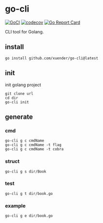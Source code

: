 # go-cli

[![GoCI](https://github.com/xuender/go-cli/workflows/Go/badge.svg)](https://github.com/xuender/go-cli/actions)
[![codecov](https://codecov.io/gh/xuender/go-cli/branch/main/graph/badge.svg?token=8CTpNIHxYT)](https://codecov.io/gh/xuender/go-cli)
[![Go Report Card](https://goreportcard.com/badge/github.com/xuender/go-cli)](https://goreportcard.com/report/github.com/xuender/go-cli)

CLI tool for Golang.

## install

```shell
go install github.com/xuender/go-cli@latest
```

## init

init golang project

```shell
git clone url
cd dir
go-cli init
```

## generate

### cmd

```shell
go-cli g c cmdName
go-cli g c cmdName -t flag
go-cli g c cmdName -t cobra
```

### struct

```shell
go-cli g s dir/Book
```

### test

```shell
go-cli g t dir/book.go
```

### example

```shell
go-cli g e dir/book.go
```
